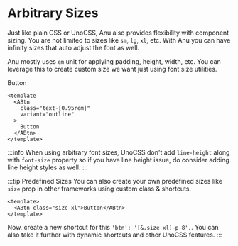 # Arbitrary Sizes

Just like plain CSS or UnoCSS, Anu also provides flexibility with component sizing. You are not limited to sizes like `sm`, `lg`, `xl`, etc. With Anu you can have infinity <i class="i-fluent-emoji-infinity"></i> sizes that auto adjust the font as well.

Anu mostly uses `em` unit for applying padding, height, width, etc. You can leverage this to create custom size we want just using font size utilities.

<ABtn class="text-[0.95rem]" variant="outline">Button</ABtn>

```vue{3}
<template
  <ABtn
    class="text-[0.95rem]"
    variant="outline"
  >
    Button
  </ABtn>
</template>
```

:::info
When using arbitrary font sizes, UnoCSS don't add `line-height` along with `font-size` property so if you have line height issue, do consider adding line height styles as well.
:::

:::tip Predefined Sizes
You can also create your own predefined sizes like `size` prop in other frameworks using custom class & shortcuts.

```vue
<template>
  <ABtn class="size-xl">Button</ABtn>
</template>
```

Now, create a new shortcut for this `'btn': '[&.size-xl]-p-8',`. You can also take it further with dynamic shortcuts and other UnoCSS features.
:::
